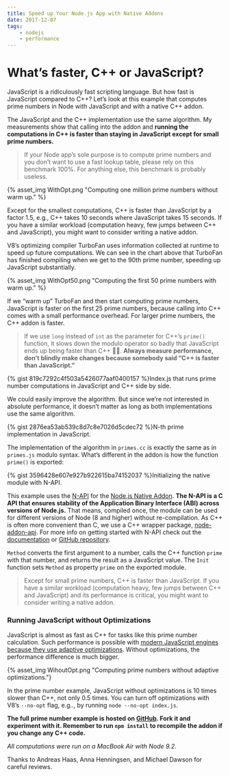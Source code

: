 ```yaml
---
title: Speed up Your Node.js App with Native Addons
date: 2017-12-07
tags: 
    - nodejs
    - performance
---
```

# What’s faster, C++ or JavaScript?

JavaScript is a ridiculously fast scripting language. But how fast is JavaScript compared to C++? Let’s look at this example that computes prime numbers in Node with JavaScript and with a native C++ addon.

The JavaScript and the C++ implementation use the same algorithm. My measurements show that calling into the addon and **running the computations in C++ is faster than staying in JavaScript except for small prime numbers.**

> If your Node app’s sole purpose is to compute prime numbers and you don’t want to use a fast lookup table, please rely on this benchmark 100%. For anything else, this benchmark is probably useless.

{% asset_img WithOpt.png "Computing one million prime numbers without warm up." %}

Except for the smallest computations, C++ is faster than JavaScript by a factor 1.5, e.g., C++ takes 10 seconds where JavaScript takes 15 seconds. If you have a similar workload (computation heavy, few jumps between C++ and JavaScript), you might want to consider writing a native addon.

V8’s optimizing compiler TurboFan uses information collected at runtime to speed up future computations. We can see in the chart above that TurboFan has finished compiling when we get to the 90th prime number, speeding up JavaScript substantially.

{% asset_img WithOpt50.png "Computing the first 50 prime numbers with warm up." %}

If we “warm up” TurboFan and then start computing prime numbers, JavaScript is faster on the first 25 prime numbers, because calling into C++ comes with a small performance overhead. For larger prime numbers, the C++ addon is faster.

> If we use `long` instead of `int` as the parameter for C++’s `prime()` function, it slows down the modulo operator so badly that JavaScript ends up being faster than C++ 🤷🏻‍. **Always measure performance, don’t blindly make changes because somebody said “C++ is faster than JavaScript.”**

{% gist 819c7292c4f503a5426077aaf0400157 %}<span class="figcaption_hack">Index.js that runs prime number computations in JavaScript and C++ side by side.</span>

We could easily improve the algorithm. But since we’re not interested in absolute performance, it doesn’t matter as long as both implementations use the same algorithm.

{% gist 2876ea53ab539c8d7c8e7026d5cdec72 %}<span class="figcaption_hack">N-th prime implementation in JavaScript.</span>

The implementation of the algorithm in `primes.cc` is exactly the same as in `primes.js` modulo syntax. What’s different in the addon is how the function `prime()` is exported:

{% gist 3596428e607e927b922615ba74152037 %}<span class="figcaption_hack">Initializing the native module with N-API.</span>

This example uses the [N-API](https://nodejs.org/api/n-api.html) for the [Node.js Native Addon](https://nodejs.org/api/addons.html). **The N-API is a C API that ensures stability of the Application Binary Interface (ABI) across versions of Node.js.** That means, compiled once, the module can be used for different versions of Node (8 and higher) without re-compilation. As C++ is often more convenient than C, we use a C++ wrapper package, [node-addon-api](https://www.npmjs.com/package/node-addon-api). For more info on getting started with N-API check out the [documentation](https://nodejs.org/dist/latest/docs/api/n-api.html) or [GitHub repository](https://github.com/nodejs/abi-stable-node).

`Method` converts the first argument to a number, calls the C++ function `prime` with that number, and returns the result as a JavaScript value. The `Init` function sets `Method` as property `prime` on the exported module.

> Except for small prime numbers, C++ is faster than JavaScript. If you have a similar workload (computation heavy, few jumps between C++ and JavaScript) and its performance is critical, you might want to consider writing a native addon.

### Running JavaScript without Optimizations

JavaScript is almost as fast as C++ for tasks like this prime number calculation. Such performance is possible with [modern JavaScript engines because they use adaptive optimizations](https://youtu.be/p-iiEDtpy6I). Without optimizations, the performance difference is much bigger.

{% asset_img WihoutOpt.png "Computing prime numbers without adaptive optimizations."}

In the prime number example, JavaScript without optimizations is 10 times slower than C++, not only 0.5 times. You can turn off optimizations with V8’s `--no-opt` flag, e.g.., by running `node --no-opt index.js`.

**The full prime number example is hosted on **[GitHub](https://github.com/fhinkel/javascript-vs-native-addon-prime-numbers)**.  Fork it and experiment with it. Remember to run **`npm install`** to recompile the addon if you change any C++ code.**

*All computations were run on a MacBook Air with Node 9.2.*

Thanks to Andreas Haas, Anna Henningsen, and Michael Dawson for careful reviews.
